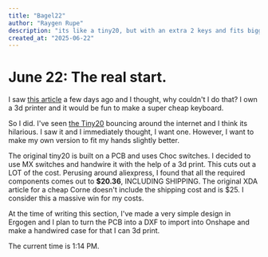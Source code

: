 ```yaml
---
title: "Bagel22"
author: "Raygen Rupe"
description: "its like a tiny20, but with an extra 2 keys and fits biggeer hands better"
created_at: "2025-06-22"
---
```


# June 22: The real start.
I saw [this article](https://www.xda-developers.com/someone-built-split-keyboard-3d-printer-25-dollars/) a few days ago and I thought, why couldn't I do that? I own a 3d printer and it would be fun to make a super cheap keyboard.

So I did. I've seen [the Tiny20](https://github.com/enzocoralc/Tiny20) bouncing around the internet and I think its hilarious. I saw it and I immediately thought, I want one. However, I want to make my own version to fit my hands slightly better.

The original tiny20 is built on a PCB and uses Choc switches. I decided to use MX switches and handwire it with the help of a 3d print. This cuts out a LOT of the cost. Perusing around aliexpress, I found that all the required components comes out to **$20.36**, INCLUDING SHIPPING. The original XDA article for a cheap Corne doesn't include the shipping cost and is $25. I consider this a massive win for my costs.

At the time of writing this section, I've made a very simple design in Ergogen and I plan to turn the PCB into a DXF to import into Onshape and make a handwired case for that I can 3d print.

The current time is 1:14 PM.
